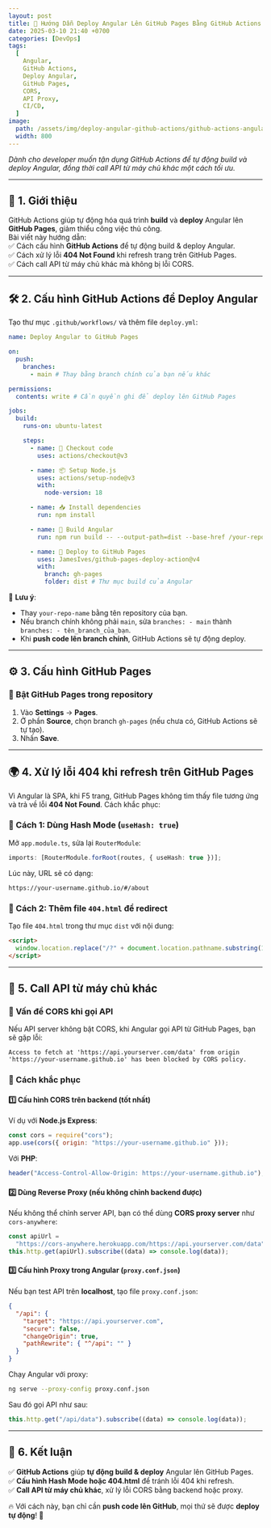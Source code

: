 ```yaml
---
layout: post
title: 🚀 Hướng Dẫn Deploy Angular Lên GitHub Pages Bằng GitHub Actions
date: 2025-03-10 21:40 +0700
categories: [DevOps]
tags:
  [
    Angular,
    GitHub Actions,
    Deploy Angular,
    GitHub Pages,
    CORS,
    API Proxy,
    CI/CD,
  ]
image:
  path: /assets/img/deploy-angular-github-actions/github-actions-angular.png
  width: 800
---
```


_Dành cho developer muốn tận dụng GitHub Actions để tự động build và deploy Angular, đồng thời call API từ máy chủ khác một cách tối ưu._

---

## 📌 1. Giới thiệu

GitHub Actions giúp tự động hóa quá trình **build** và **deploy** Angular lên **GitHub Pages**, giảm thiểu công việc thủ công.\
Bài viết này hướng dẫn:\
✅ Cách cấu hình **GitHub Actions** để tự động build & deploy Angular.\
✅ Cách xử lý lỗi **404 Not Found** khi refresh trang trên GitHub Pages.\
✅ Cách call API từ máy chủ khác mà không bị lỗi CORS.

---

## 🛠 2. Cấu hình GitHub Actions để Deploy Angular

Tạo thư mục `.github/workflows/` và thêm file `deploy.yml`:

```yaml
name: Deploy Angular to GitHub Pages

on:
  push:
    branches:
      - main # Thay bằng branch chính của bạn nếu khác

permissions:
  contents: write # Cần quyền ghi để deploy lên GitHub Pages

jobs:
  build:
    runs-on: ubuntu-latest

    steps:
      - name: 🚀 Checkout code
        uses: actions/checkout@v3

      - name: 📦 Setup Node.js
        uses: actions/setup-node@v3
        with:
          node-version: 18

      - name: 📥 Install dependencies
        run: npm install

      - name: 🔨 Build Angular
        run: npm run build -- --output-path=dist --base-href /your-repo-name/

      - name: 🚀 Deploy to GitHub Pages
        uses: JamesIves/github-pages-deploy-action@v4
        with:
          branch: gh-pages
          folder: dist # Thư mục build của Angular
```

🔹 **Lưu ý**:

- Thay `your-repo-name` bằng tên repository của bạn.
- Nếu branch chính không phải `main`, sửa `branches: - main` thành `branches: - tên_branch_của_bạn`.
- Khi **push code lên branch chính**, GitHub Actions sẽ tự động deploy.

---

## ⚙ 3. Cấu hình GitHub Pages

### 🔹 Bật GitHub Pages trong repository

1. Vào **Settings** → **Pages**.
2. Ở phần **Source**, chọn branch `gh-pages` (nếu chưa có, GitHub Actions sẽ tự tạo).
3. Nhấn **Save**.

---

## 🌍 4. Xử lý lỗi 404 khi refresh trên GitHub Pages

Vì Angular là SPA, khi F5 trang, GitHub Pages không tìm thấy file tương ứng và trả về lỗi **404 Not Found**. Cách khắc phục:

### 🔹 Cách 1: Dùng Hash Mode (`useHash: true`)

Mở `app.module.ts`, sửa lại `RouterModule`:

```ts
imports: [RouterModule.forRoot(routes, { useHash: true })];
```

Lúc này, URL sẽ có dạng:

```
https://your-username.github.io/#/about
```

### 🔹 Cách 2: Thêm file `404.html` để redirect

Tạo file `404.html` trong thư mục `dist` với nội dung:

```html
<script>
  window.location.replace("/?" + document.location.pathname.substring(1));
</script>
```

---

## 🔌 5. Call API từ máy chủ khác

### 🔹 Vấn đề CORS khi gọi API

Nếu API server không bật CORS, khi Angular gọi API từ GitHub Pages, bạn sẽ gặp lỗi:

```
Access to fetch at 'https://api.yourserver.com/data' from origin 'https://your-username.github.io' has been blocked by CORS policy.
```

### 🔹 Cách khắc phục

#### 1️⃣ Cấu hình CORS trên backend (tốt nhất)

Ví dụ với **Node.js Express**:

```js
const cors = require("cors");
app.use(cors({ origin: "https://your-username.github.io" }));
```

Với **PHP**:

```php
header("Access-Control-Allow-Origin: https://your-username.github.io");
```

#### 2️⃣ Dùng Reverse Proxy (nếu không chỉnh backend được)

Nếu không thể chỉnh server API, bạn có thể dùng **CORS proxy server** như `cors-anywhere`:

```ts
const apiUrl =
  "https://cors-anywhere.herokuapp.com/https://api.yourserver.com/data";
this.http.get(apiUrl).subscribe((data) => console.log(data));
```

#### 3️⃣ Cấu hình Proxy trong Angular (`proxy.conf.json`)

Nếu bạn test API trên **localhost**, tạo file `proxy.conf.json`:

```json
{
  "/api": {
    "target": "https://api.yourserver.com",
    "secure": false,
    "changeOrigin": true,
    "pathRewrite": { "^/api": "" }
  }
}
```

Chạy Angular với proxy:

```sh
ng serve --proxy-config proxy.conf.json
```

Sau đó gọi API như sau:

```ts
this.http.get("/api/data").subscribe((data) => console.log(data));
```

---

## 🎯 6. Kết luận

✅ **GitHub Actions** giúp **tự động build & deploy** Angular lên GitHub Pages.\
✅ **Cấu hình Hash Mode hoặc 404.html** để tránh lỗi 404 khi refresh.\
✅ **Call API từ máy chủ khác**, xử lý lỗi CORS bằng backend hoặc proxy.

🔥 Với cách này, bạn chỉ cần **push code lên GitHub**, mọi thứ sẽ được **deploy tự động**! 🚀

